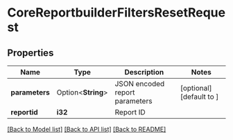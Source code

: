 # CoreReportbuilderFiltersResetRequest

## Properties

Name | Type | Description | Notes
------------ | ------------- | ------------- | -------------
**parameters** | Option<**String**> | JSON encoded report parameters | [optional][default to ]
**reportid** | **i32** | Report ID | 

[[Back to Model list]](../README.md#documentation-for-models) [[Back to API list]](../README.md#documentation-for-api-endpoints) [[Back to README]](../README.md)


